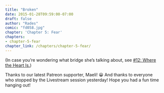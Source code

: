 ```yaml
---
title: "Broken"
date: 2015-01-28T09:59:00-07:00
draft: false
author: "Rades"
comic: "fd058.jpg"
chapter: 'Chapter 5: Fear'
chapters:
- chapter-5-fear
chapter_link: /chapters/chapter-5-fear/
---
```


(In case you’re wondering what bridge she’s talking about, see <a href="/comic/where-the-heart-is/">#12: Where the Heart Is.</a>)


Thanks to our latest Patreon supporter, Maeli! 😀  And thanks to everyone who stopped by the Livestream session yesterday! Hope you had a fun time hanging out!

